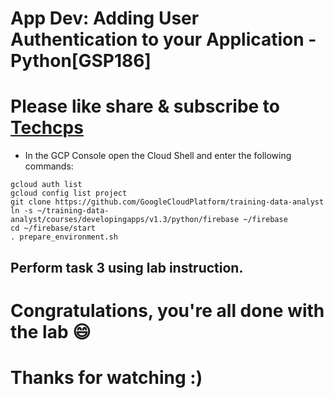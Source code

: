 
# App Dev: Adding User Authentication to your Application - Python[GSP186]

# Please like share & subscribe to [Techcps](https://www.youtube.com/@techcps)

* In the GCP Console open the Cloud Shell and enter the following commands:

```
gcloud auth list
gcloud config list project
git clone https://github.com/GoogleCloudPlatform/training-data-analyst
ln -s ~/training-data-analyst/courses/developingapps/v1.3/python/firebase ~/firebase
cd ~/firebase/start
. prepare_environment.sh
```

## Perform task 3 using lab instruction.


# Congratulations, you're all done with the lab 😄

# Thanks for watching :)
